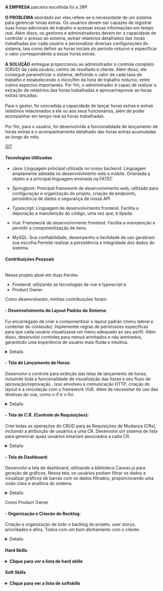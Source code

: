 **A EMPRESA** parceira escolhida foi a 2RP.
<br>
<br>
**O PROBLEMA** abordado por eles refere-se à necessidade de um sistema para gerenciar horas extras. Os usuários devem ser capazes de registrar suas horas adicionais de trabalho e acessar essas informações em tempo real. Além disso, os gestores e administradores devem ter a capacidade de controlar o acesso ao sistema, extrair relatórios detalhados das horas trabalhadas por cada usuário e personalizar diversas configurações do sistema, tais como definir as horas iniciais do período noturno e especificar o valor correspondente a essas horas extras.
<br>
<br>
**A SOLUÇÃO** entregue proporcionou ao administrador o controle completo (CRUD) de cada usuário, centro de resultado e cliente. Além disso, ele consegue parametrizar o sistema, definindo o valor de cada taxa de trabalho e estabelecendo o início/fim da hora de trabalho noturno, entre outros aspectos importantes. Por fim, o administrador é capaz de realizar a extração de relatórios das horas trabalhadas e aprovar/reprovar as horas extras lançadas. <br>
<br>
Para o gestor, foi concedida a capacidade de lançar horas extras e extrair relatórios relacionados a ele ou aos seus funcionários, além de poder acompanhar em tempo real as horas trabalhadas.
<br>
<br>
Por fim, para o usuário, foi desenvolvida a funcionalidade de lançamento de horas extras e o acompanhamento detalhado das horas extras acumuladas ao longo do mês.

[GIT](https://github.com/matheus-fiebig/portifolio-bd/tree/main/3sem)

#### Tecnologias Utilizadas
- Java: Linguagem principal utilizada no nosso backend. Linguagem amplamente adotada no desenvolvimento web e mobile. Orientada a objeto e a principal linguagem ensinada na FATEC

- Springboot: Principal framework de desenvolvimento web, utilizado para configuração e organização do projeto, criação de endpoints, persistência de dados e segurança da nossa API  

- Typescript: Linguagem de desenvolvimento frontend. Facilita a depuração a manutenção do código, uma vez que, é tipada.

- Vue: Framework de desenvolvimento frontend. Facilita a manutenção e permitir a componentização de itens.  

- MySQL: Sua confiabilidade, desempenho e facilidade de uso garatiram sua escolha.Permite realizar a persistência e integridade dos dados do sistema.


#### Contribuições Pessoais
**<br>**
Nesse projeto atuei em duas frentes 
- Frontend: utilizando as tecnologias de vue e typescript e
- Product Owner

Como desenvolvedor, minhas contribuições foram:

#### - Desenvolvimento do Layout Padrão do Sistema:
Fui encarregado de criar e componentizar o layout padrão (menu lateral e conteiner do conteudo). Implementei regras de permissões específicas para que cada usuário visualizasse um menu adequado ao seu perfil. Além disso, desenvolvi controles para menus aninhados e não aninhados, garantindo uma experiência de usuário mais fluida e intuitiva.
<details>
    ```

    created(): void {
        const auth = useAuth();
        this.createSidebar(auth.getUser().permissionLevel);
    
        const currentUrl = this.$route.fullPath;
        this.menus.forEach(menu => {
            menu.active = currentUrl.includes(menu.link) &&     !!menu.link && menu.link != '/';
            this.activateSubItens(menu, currentUrl);
        })
    }

    private createSidebar(permissionLevel: number) {
        switch(permissionLevel){
        case 1: this.menus = colaboradorMenu; break;
        case 2: this.menus = gestorMenu; break;
        case 3: this.menus = adminMenu; break;
    }
    ```

Como pode ser visto aqui esta a parte de gerenciamento que controla qual acesso cada usuario tem  atraves de um objeto generico. Como pode ser observado a baixo

    ```
    export interface MenuParent extends MenuChild{
        icon: string;
        childs:MenuChild[];
    }

    export interface MenuChild{
        description:string;
        link:string;
        active:boolean;
    }

    ```
Além disso esse componente é subdivido com um componente filho para que o componente pai consigntrolar todo os estados genericos e para que cada filho consiga ter seu proprio estado independente
</details>

#### - Tela de Lançamento de Horas:
Desenvolvi o controle para exibição das telas de lançamento de horas, incluindo toda a funcionalidade de visualização das horas e seu fluxo de aprovação/reprovação . Isso envolveu a comunicação HTTP, criação do layout e a vinculação com o framework VUE. Além de necessitar do uso das diretivas do vue, como v-if e v-for.

<details>
<img src="..\..\assets\3sem\3_sem_lancamento_hora.png" width=1150 /></img>

Como pode ser visto na imagem acima, a tela de lançamento de horas envolve varios passos e diretivas. 
As diretivas de v-for são utilizadas para gerar as diversas linhas do sistema. O v-if controla todo o complexo sistema de regras de segurança, no qual permitirá ou não, ao usuário (dependendo do seu nível de permissão) aprovar ou reprovar hora. Por fim o v-model é responsável por realizar o <i>bind</i> do filtro com as variáveis de código, permitindo assim, realizar a requisição HTTP filtro para popular os dados 

<img src="..\..\assets\3sem\3_sem_lancamento_hora_v_for.png" width=300 /></img>

Acima esta um exemplo da utilização das <i>diretivas</i> do vue retratadas no parágrafo anterior para geração de contúdo dinâmico

</details>

#### - Tela de C.R. (Controle de Requisições):
Criei todas as operações do CRUD para as Requisições de Mudança (CRs), incluindo a atribuição de usuários a uma CR. Desenvolvi um sistema de lista para gerenciar quais usuários estariam associados a cada CR.

<details>
A feature do C.R é composta por algumas telas, primeiramente temos a tela de visualização e controle. Nela é possível realizar todas as ações de controle do CR além de visualiza-los (por exemplo deletar ou editar) 
<img src="..\..\assets\3sem\3_sem_cr.png" width=1000 /></img>

<br>
Além disso temos o cadastro de CR que faz uma requisição POST para o backend com todos os dados necessários para salvar um C.R ou edita-lo (depende da ação do usuário).

<img src="..\..\assets\3sem\3_sem_cr_cadastro.png" width=300 /></img>

<br>
Para finalizar temos a feature exclusiva de CR que é o controle de usuário por cr. Nessa feature temos um controle de N para N, ou seja, conseguimos colocar qualquer usuário em qualquer CR e em quantos CR quisermos. Desse modo é utilizado subtração e adição com listas para controlar o estado de qual usuário deve ser persistido no backend, como pode ser visto no código abaixo, no qual controlamos qual usuário e adicionado ao cr e qual é removido dele

    ```
    loadUsuarioCr(){
            this.limparCampos();
            http.get('/usuario')
            .then(x => {
                this.usuariosTotais = x.data;
                http.get('/crUsuario/' + this.idCr)
                    .then(y => {
                        const data = y.data as [
                            {
                                idUsuario: number,
                                idCr: number
                            }
                        ];

                        const usuariosCr = this.usuariosTotais.filter(z => data.map(z => z.idUsuario).includes(z.id));
                        this.usuariosDoCr.push(...usuariosCr)
                        
                        const usuariosForaDoCr = this.usuariosTotais.filter(z => !data.map(z => z.idUsuario).includes(z.id));
                        this.usuariosParaAdd.push(...usuariosForaDoCr)
                    });
            });
        }

    ```

</details>

#### - Tela de Dashboard:
Desenvolvi a tela de dashboard, utilizando a biblioteca Canvas.js para geração de gráficos. Nessa tela, os usuários podiam filtrar os dados e visualizar gráficos de barras com os dados filtrados, proporcionando uma visão clara e analítica do sistema.

<details>
    Para gerar o relatório com essa biblioteca, foi necessário criar uma tag de apexChart, delimitando assim onde seria gerado o relatório. Além disso para gerar os gráficos era necessário obte-los do backend (através de uma comunicação HTTP com o nosso servidor REST) e atribui-los a propriedade data do chartConfig. Todo esse fluxo pode ser visto no código abaixo:

    ```
    <apexchart
        type="bar"
        height="350"
        :options="chartConfig.chartOptions"
        :series="chartConfig.series"
    ></apexchart>
    getData() {
        const request = {
            idCliente: this.filter.idCliente,
            idCr: this.filter.idCr,
            dataInicio: this.filter.dataInicio + " 00:00:00",
            dataFim: this.filter.dataFim + " 23:59:59",
        };

        http.get("/dashboard", { params: request }).then((response) => {
            const user = useAuth().getUser();
            const filteredData = response.data.filter(
                (x: any) => x.idUsuario == user.id
            );

            this.chartConfig.series[0].data = [
                this.getHour(filteredData, "HE Diurno"),
                this.getHour(filteredData, "HE Noturno"),
                this.getHour(filteredData, "Sobreaviso"),
            ];
        });
    }
    ```
</details>

Como Product Owner
#### - Organização e Criacão do Backlog:
Criação e organização de todo o backlog do projeto, user storys, prioridades e afins. Todos com um bom alinhamento com o cliente.

<details>
 Como pode ser visto na imagem abaixo, todo o backlog e suas respectivas prioridades e user storys. Além disso há a organização por ÉPICOS e FEATURES de cada uma das histórias, bem como a sprint em que cada uma delas deveria entrar

 <img src="https://github.com/matheus-fiebig/portifolio-bd/blob/main/3sem/assets/backlog.png"> </img>
</details>


#### Hard Skills
<details>
  <summary><b>Clique para ver a lista de hard skills</b></summary>
  <br>
  <table align="center">
    <tr>
      <th width="300px">Tecnologia/Metodologia</th>
      <th width="300px">Classificação</th>
    </tr>
    <tr>
      <td>SQL</td>
      <td>★★★★★★☆☆☆☆</td>
    </tr>
    <tr>
      <td>MYSQL</td>
      <td>★★★★☆☆☆☆☆☆</td>
    </tr>
    <tr>
      <td>HTML/CSS</td>
      <td>★★★★★★★☆☆☆</td>
    </tr>
    <tr>
      <td>VUE</td>
      <td>★★★★★★★☆☆☆</td>
    </tr>
    <tr>
      <td>REST</td>
      <td>★★★★★★☆☆☆☆</td>
    </tr>
    <tr>
      <td>Scrum</td>
      <td>★★★★★★☆☆☆☆</td>
    </tr>
    <tr>
      <td>UX/UI design</td>
      <td>★★★★★☆☆☆☆☆</td>
    </tr>
  </table>
</details>

#### Soft Skills
<details>
  <summary><b>Clique para ver a lista de softskills</b></summary>
  <br>
  <table align="center">
    <tr>
      <th width="300px">Tecnologia/Metodologia</th>
      <th width="300px">Classificação</th>
    </tr>
    <tr>
      <td>Comunicação</td>
      <td>★★★★★★★★☆☆</td>
    </tr>
    <tr>
      <td>Responsabilidade</td>
      <td>★★★★★★★★☆☆</td>
    </tr>
    <tr>
      <td>Organização</td>
      <td>★★★★★★★★★☆</td>
    </tr>
  </table>
</details>
